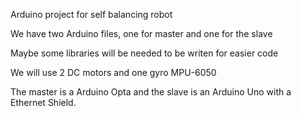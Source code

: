 Arduino project for self balancing robot

We have two Arduino files, one for master and one for the slave

Maybe some libraries will be needed to be writen for easier code

We will use 2 DC motors and one gyro MPU-6050

The master is a Arduino Opta and the slave is an Arduino Uno with a Ethernet Shield.

